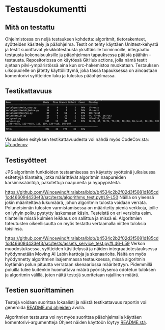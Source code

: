 # Testausdokumentti

## Mitä on testattu
Ohjelmistossa on neljä testauksen kohdetta: algoritmit, tietorakenteet, syötteiden käsittely ja pääohjelma. Testit on tehty käyttäen Unittest-kehystä ja testit suorittavat yksikkötestausta yksittäisille toiminnoille, integraatio testausta kokonaisuuksille ja pääohjelman tapauksessa päästä päähän -testausta. Repositoriossa on käytössä GitHub actions, jolla nämä testit ajetaan pilvi-ympäristössä aina kun src-hakemistoa muokataan. Testauksen ulkopuolelle on jätetty käyttöliittymä, joka tässä tapauksessa on ainoastaan komentorivi syötteiden luku ja tulostus pääohjelmassa.

## Testikattavuus
![testikattavuus_vko3](viikkoraportit/testikattavuus_vko4.png)

Visuaalisen esityksen testikattavuudesta voi nähdä myös CodeCov:sta: [![codecov](https://codecov.io/gh/Wincewind/tiralabra/graph/badge.svg?token=TGY0XJ0UZM)](https://codecov.io/gh/Wincewind/tiralabra)

## Testisyötteet
JPS algoritmin funktioiden testaamisessa on käytetty syötteinä julkaisussa esitettyjä tilanteita, jotka määrittävät algoritmin naapureiden karsimissääntöjä, pakotettuja naapureita ja hyppypisteitä.
<!--#L9-#L50-->
https://github.com/Wincewind/tiralabra/blob/b4534c2b2f02d3f5081d185cd1cd466094433ef3/src/tests/algorithms_test.py#L9-L50
Näillä on yleensä jokin määriteltävä lukumäärä, johon algoritmin tulosta voidaan verrata. Polunetsinnän tulosten varmistamisessa on määritetty pieniä verkkoja, joille on lyhyin polku pystytty laskemaan käsin. Testeistä on eri versioita esim. tilanteille missä kulmien leikkaus on sallittua ja missä ei. Algoritmien toteutusten oikeellisuutta on myös testattu vertaamalla niitten tuloksia toisiinsa.
<!--#L46-#L59-->
https://github.com/Wincewind/tiralabra/blob/b4534c2b2f02d3f5081d185cd1cd466094433ef3/src/tests/assets_service_test.py#L46-L59
Verkon muodostuksessa, syötteiden käsittelyssä ja näiden integraatiotestauksessa hyödynnetään Moving AI Labin karttoja ja skenaarioita. Näitä on myös hyödynnetty algoritmien laajemmassa testauksessa, missä algoritmin löytämän polun pituutta verrataan skenaariossa määritettyyn. Pidemmillä poluilla tulee kuitenkin huomattava määrä pyöristyseroa odotetun tuloksen ja algoritmin välillä, joten näitä testejä suoritetaan rajallinen määrä.

## Testien suorittaminen
Testejä voidaan suorittaa lokaalisti ja näistä testikattavuus raportin voi generoida [README.md ohjeiden](https://github.com/Wincewind/tiralabra?tab=readme-ov-file#testikattavuus) avulla.

Algoritmien testausta voi nyt myös suorittaa pääohjelmalla käyttäen komentorivi-argumentteja Ohjeet näiden käyttöön löytyy [README:stä](https://github.com/Wincewind/tiralabra/tree/main?tab=readme-ov-file#p%C3%A4%C3%A4ohjelman-k%C3%A4ynnist%C3%A4minen-komentorivi-argumenteilla).
